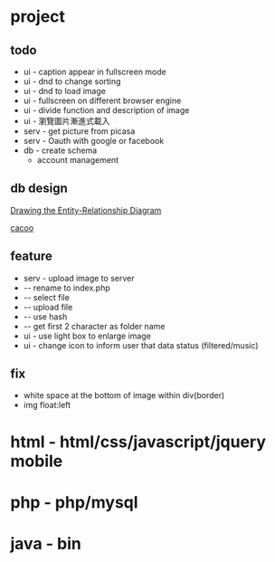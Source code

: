 # project
## todo
- ui - caption appear in fullscreen mode
- ui - dnd to change sorting
- ui - dnd to load image
- ui - fullscreen on different browser engine
- ui - divide function and description of image
- ui - 瀏覽圖片漸進式載入
- serv - get picture from picasa
- serv - Oauth with google or facebook
- db - create schema
  - account management

## db design

[Drawing the Entity-Relationship Diagram](http://docs.oracle.com/cd/A87860_01/doc/java.817/a81358/05_dev1.htm)

[cacoo](https://cacoo.com)


## feature
- serv - upload image to server
- -- rename to index.php
- -- select file
- -- upload file
- -- use hash
- -- get first 2 character as folder name
- ui - use light box to enlarge image
- ui - change icon to inform user that data status (filtered/music)

## fix
- white space at the bottom of image within div(border)
- img
float:left

# html - html/css/javascript/jquery mobile
# php - php/mysql
# java - bin
